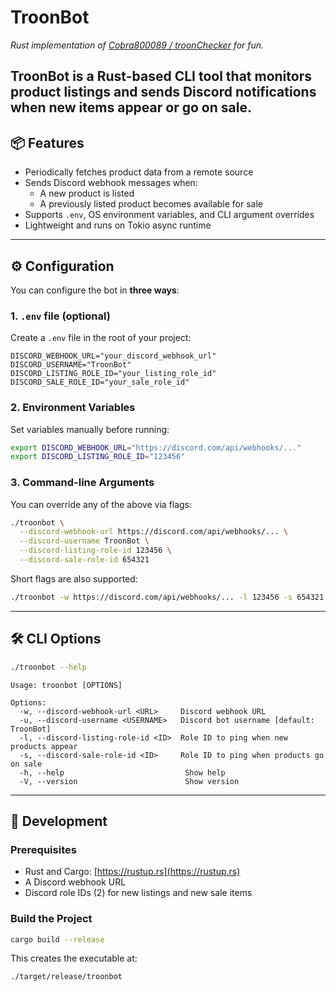 # TroonBot

_Rust implementation of [Cobra800089 / troonChecker](https://github.com/Cobra800089/troonChecker) for fun._

**TroonBot** is a Rust-based CLI tool that monitors product listings and sends Discord notifications when new items 
appear or go on sale. 
---

## 📦 Features

- Periodically fetches product data from a remote source
- Sends Discord webhook messages when:
    - A new product is listed
    - A previously listed product becomes available for sale
- Supports `.env`, OS environment variables, and CLI argument overrides
- Lightweight and runs on Tokio async runtime

---

## ⚙️ Configuration

You can configure the bot in **three ways**:

### 1. `.env` file (optional)

Create a `.env` file in the root of your project:

```env
DISCORD_WEBHOOK_URL="your_discord_webhook_url"
DISCORD_USERNAME="TroonBot"
DISCORD_LISTING_ROLE_ID="your_listing_role_id"
DISCORD_SALE_ROLE_ID="your_sale_role_id"
```

### 2. Environment Variables

Set variables manually before running:

```bash
export DISCORD_WEBHOOK_URL="https://discord.com/api/webhooks/..."
export DISCORD_LISTING_ROLE_ID="123456"
```

### 3. Command-line Arguments

You can override any of the above via flags:

```bash
./troonbot \
  --discord-webhook-url https://discord.com/api/webhooks/... \
  --discord-username TroonBot \
  --discord-listing-role-id 123456 \
  --discord-sale-role-id 654321
```

Short flags are also supported:

```bash
./troonbot -w https://discord.com/api/webhooks/... -l 123456 -s 654321
```

---

## 🛠 CLI Options

```bash
./troonbot --help
```

```
Usage: troonbot [OPTIONS]

Options:
  -w, --discord-webhook-url <URL>     Discord webhook URL
  -u, --discord-username <USERNAME>   Discord bot username [default: TroonBot]
  -l, --discord-listing-role-id <ID>  Role ID to ping when new products appear
  -s, --discord-sale-role-id <ID>     Role ID to ping when products go on sale
  -h, --help                           Show help
  -V, --version                        Show version
```
---

## 🚀 Development

### Prerequisites

- Rust and Cargo: [https://rustup.rs](https://rustup.rs)
- A Discord webhook URL
- Discord role IDs (2) for new listings and new sale items

### Build the Project

```bash
cargo build --release
```

This creates the executable at:

```
./target/release/troonbot
```
